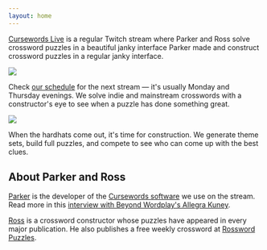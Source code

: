 ```yaml
---
layout: home
---
```


<section><p><a href="https://twitch.tv/cursewordslive">Cursewords Live</a> is a regular Twitch stream where Parker and Ross solve crossword puzzles in a beautiful janky interface Parker made and construct crossword puzzles in a regular janky interface.</p></section>

<section class="img-left"><img src="{{'/assets/images/we-have-fun.jpg' | relative_url }}" /> <p>Check <a href="https://www.twitch.tv/cursewordslive/schedule">our schedule</a> for the next stream — it's usually Monday and Thursday evenings. We solve indie and mainstream crosswords with a constructor's eye to see when a puzzle has done something great.</p></section>

<section class="img-right"><img src="{{'/assets/images/construction-zone.jpg' | relative_url }}" /> <p>When the hardhats come out, it's time for construction. We generate theme sets, build full puzzles, and compete to see who can come up with the best clues.</p></section>

## About Parker and Ross

[Parker](https://twitter.com/xor) is the developer of the [Cursewords software](https://github.com/thisisparker/cursewords) we use on the stream. Read more in this [interview with Beyond Wordplay's Allegra Kuney](https://beyondwordplay.com/curses-a-conversation-with-parker-higgins-5e97ea764f52).

[Ross](https://twitter.com/TrudeauRoss) is a crossword constructor whose puzzles have appeared in every major publication. He also publishes a free weekly crossword at [Rossword Puzzles](https://rosswordpuzzles.com).

